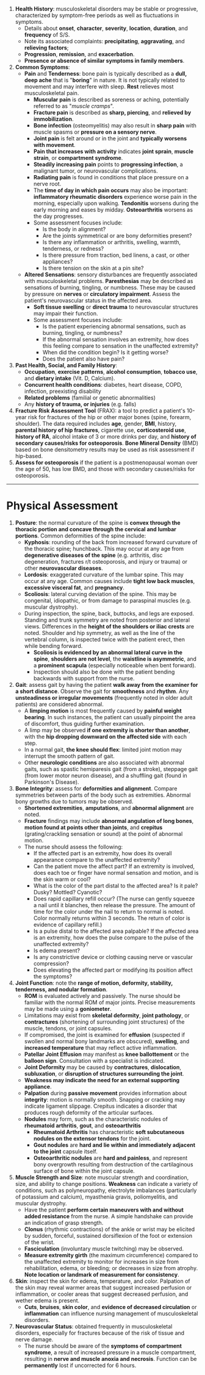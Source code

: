 1. **Health History**: musculoskeletal disorders may be stable or progressive, characterized by symptom-free periods as well as fluctuations in symptoms.
	- Details about **onset**, **character**, **severity**, **location**, **duration**, and **frequency** of S/S.
	- Note its associated complaints: **precipitating**, **aggravating**, and **relieving factors**;
	- **Progression**, **remission**, and **exacerbation**.
	- **Presence or absence of similar symptoms in family members**.
2. **Common Symptoms**:
	- **Pain** and **Tenderness**: bone pain is typically described as a **dull, deep ache** that is "**boring**" in nature. It is not typically related to movement and may interfere with sleep. **Rest** relieves most musculoskeletal pain.
		- **Muscular pain** is described as soreness or aching, potentially referred to as "*muscle cramps*".
		- **Fracture pain** is described as **sharp, piercing**, and **relieved by immobilization**.
		- **Bone infection** (osteomyelitis) may also result in **sharp pain** with muscle spasms or **pressure on a sensory nerve**.
		- **Joint pain** is felt around or in the joint and **typically worsens with movement**.
		- **Pain that increases with activity** indicates **joint sprain**, **muscle strain**, or **compartment syndrome**.
		- **Steadily increasing pain** points to **progressing infection**, a malignant tumor, or neurovascular complications.
		- **Radiating pain** is found in conditions that place pressure on a nerve root.
		- The **time of day in which pain occurs** may also be important: **inflammatory rheumatic disorders** experience worse pain in the morning, especially upon walking. **Tendonitis** worsens during the early morning and eases by midday. **Osteoarthritis** worsens as the day progresses.
		- Some assessment focuses include:
			- Is the body in alignment?
			- Are the joints symmetrical or are bony deformities present?
			- Is there any inflammation or arthritis, swelling, warmth, tenderness, or redness?
			- Is there pressure from traction, bed linens, a cast, or other appliances?
			- Is there tension on the skin at a pin site?
	- **Altered Sensations**: sensory disturbances are frequently associated with musculoskeletal problems. **Paresthesias** may be described as sensations of burning, tingling, or numbness. These may be caused by pressure on **nerves** or **circulatory impairment**. Assess the patient's neurovascular status in the affected area.
		- **Soft tissue swelling** or **direct trauma** to neurovascular structures may impair their function.
		- Some assessment focuses include:
			- Is the patient experiencing abnormal sensations, such as burning, tingling, or numbness?
			- If the abnormal sensation involves an extremity, how does this feeling compare to sensation in the unaffected extremity?
			- When did the condition begin? Is it getting worse?
			- Does the patient also have pain?
3. **Past Health, Social, and Family History**:
	- **Occupation**, **exercise patterns**, **alcohol consumption**, **tobacco use**, and **dietary intake** (Vit. D, Calcium).
	- **Concurrent health conditions**: diabetes, heart disease, COPD, infection, preexisting disability
	- **Related problems** (familial or genetic abnormalities)
	- Any **history of trauma, or injuries** (e.g. falls)
4. **Fracture Risk Assessment Tool** (FRAX): a tool to predict a patient's 10-year risk for fractures of the hip or other major bones (spine, forearm, shoulder). The data required includes **age**, gender, **BMI**, history, **parental history of hip fractures**, cigarette use, **corticosteroid use**, **history of RA**, alcohol intake of 3 or more drinks per day, and **history of secondary causes/risks for osteoporosis**. **Bone Mineral Density** (BMD) based on bone densitometry results may be used as risk assessment if hip-based.
5. **Assess for osteoporosis** if the patient is a postmenopausal woman over the age of 50, has low BMD, and those with secondary causes/risks for osteoporosis.
___
# Physical Assessment
1. **Posture**: the normal curvature of the spine is **convex through the thoracic portion and concave through the cervical and lumbar portions**. Common deformities of the spine include:
	- **Kyphosis**: rounding of the back from increased forward curvature of the thoracic spine; hunchback. This may occur at any age from **degenerative diseases of the spine** (e.g. arthritis, disc degeneration, fractures r/t osteoporosis, and injury or trauma) or other **neurovascular diseases**.
	- **Lordosis**: exaggerated curvature of the lumbar spine. This may occur at any age. Common causes include **tight low back muscles**, **excessive visceral fat**, and **pregnancy**.
	- **Scoliosis**: lateral curving deviation of the spine. This may be congenital, idiopathic, or from damage to paraspinal muscles (e.g. muscular dystrophy).
	- During inspection, the spine, back, buttocks, and legs are exposed. Standing and trunk symmetry are noted from posterior and lateral views. Differences in the **height of the shoulders or iliac crests** are noted. Shoulder and hip symmetry, as well as the line of the vertebral column, is inspected twice with the patient erect, then while bending forward.
		- **Scoliosis is evidenced by an abnormal lateral curve in the spine**, **shoulders are not level**, the **waistline is asymmetric**, and a **prominent scapula** (especially noticeable when bent forward).
		- Inspection should also be done with the patient bending backwards with support from the nurse.
2. **Gait**: assess gait by having the patient **walk away from the examiner for a short distance**. Observe the gait for **smoothness** and **rhythm**. Any **unsteadiness or irregular movements** (frequently noted in older adult patients) are considered abnormal.
	- A **limping motion** is most frequently caused by **painful weight bearing**. In such instances, the patient can usually pinpoint the area of discomfort, thus guiding further examination.
	- A limp may be observed **if one extremity is shorter than another**, with the **hip dropping downward on the affected side** with each step.
	- In a normal gait, **the knee should flex**: limited joint motion may interrupt the smooth pattern of gait.
	- Other **neurologic conditions** are also associated with abnormal gaits, such as spastic hemiparesis gait (from a stroke), steppage gait (from lower motor neuron disease), and a shuffling gait (found in Parkinson's Disease).
3. **Bone Integrity**: assess for **deformities and alignment**. Compare symmetries between parts of the body such as extremities. Abnormal bony growths due to tumors may be observed.
	- **Shortened extremities**, **amputations**, and **abnormal alignment** are noted.
	- **Fracture** findings may include **abnormal angulation of long bones**, **motion found at points other than joints**, and **crepitus** (grating/crackling sensation or sound) at the point of abnormal motion.
	- The nurse should assess the following:
		- If the affected part is an extremity, how does its overall appearance compare to the unaffected extremity?
		- Can the patient move the affect part? If an extremity is involved, does each toe or finger have normal sensation and motion, and is the skin warm or cool?
		- What is the color of the part distal to the affected area? Is it pale? Dusky? Mottled? Cyanotic?
		- Does rapid capillary refill occur? (The nurse can gently squeeze a nail until it blanches, then release the pressure. The amount of time for the color under the nail to return to normal is noted. Color normally returns within 3 seconds. The return of color is evidence of capillary refill.)
		- Is a pulse distal to the affected area palpable? If the affected area is an extremity, how does the pulse compare to the pulse of the unaffected extremity?
		- Is edema present?
		- Is any constrictive device or clothing causing nerve or vascular compression?
		- Does elevating the affected part or modifying its position affect the symptoms?
4. **Joint Function**: note the **range of motion, deformity, stability, tenderness, and nodular formation**.
	- **ROM** is evaluated actively and passively. The nurse should be familiar with the normal ROM of major joints. Precise measurements may be made using a **goniometer**.
	- Limitations may exist from **skeletal deformity**, **joint pathology**, or **contractures** (shortening of surrounding joint structures) of the muscle, tendons, or joint capsules.
	- If compromised, the joint is examined for **effusion** (suspected if swollen and normal bony landmarks are obscured), **swelling**, and **increased temperature** that may reflect active inflammation.
	- **Patellar Joint Effusion** may manifest as **knee ballottement** or the **balloon sign**. Consultation with a specialist is indicated.
	- **Joint Deformity** may be caused by **contractures**, **dislocation**, **subluxation**, or **disruption of structures surrounding the joint**.
	- **Weakness may indicate the need for an external supporting appliance**.
	- **Palpation** during **passive movement** provides information about **integrity**: motion is normally smooth. Snapping or cracking may indicate ligament slippage. Crepitus indicates a disorder that produces rough deformity of the articular surfaces.
	- **Nodules** may form, such as the characteristic nodules of **rheumatoid arthritis**, **gout**, and **osteoarthritis**
		- **Rheumatoid Arthritis** has characteristic **soft subcutaneous nodules on the extensor tendons** for the joint.
		- **Gout nodules** are **hard and lie within and immediately adjacent to the joint** capsule itself.
		- **Osteoarthritic nodules** are **hard and painless**, and represent bony overgrowth resulting from destruction of the cartilaginous surface of bone within the joint capsule.
5. **Muscle Strength and Size**: note muscular strength and coordination, size, and ability to change positions. **Weakness** can indicate a variety of conditions, such as polyneuropathy, electrolyte imbalances (particularly of potassium and calcium), myasthenia gravis, poliomyelitis, and muscular dystrophy.
	- Have the patient **perform certain maneuvers with and without added resistance** from the nurse. A simple handshake can provide an indication of grasp strength.
	- **Clonus** (rhythmic contractions) of the ankle or wrist may be elicited by sudden, forceful, sustained dorsiflexion of the foot or extension of the wrist.
	- **Fasciculation** (involuntary muscle twitching) may be observed.
	- **Measure extremity girth** (the maximum circumference) compared to the unaffected extremity to monitor for increases in size from rehabilitation, edema, or bleeding; or decreases in size from atrophy. **Note location or landmark of measurement for consistency**.
6. **Skin**: inspect the skin for edema, temperature, and color. Palpation of the skin may reveal warmer areas that suggest increased perfusion or inflammation, or cooler areas that suggest decreased perfusion, and wether edema is present.
	- **Cuts**, **bruises**, **skin color**, and **evidence of decreased circulation** or **inflammation** can influence nursing management of musculoskeletal disorders.
7. **Neurovascular Status**: obtained frequently in musculoskeletal disorders, especially for fractures because of the risk of tissue and nerve damage.
	- The nurse should be aware of the **symptoms of compartment syndrome**, a result of increased pressure in a muscle compartment, resulting in **nerve and muscle anoxia and necrosis**. Function can be **permanently** lost if uncorrected for 6 hours.